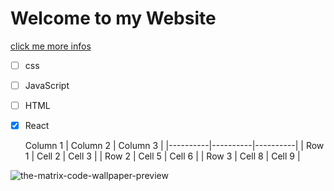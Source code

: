 # Welcome to my Website 

[click me more infos](https://google.com)

- [ ] css
- [ ] JavaScript
- [ ] HTML
- [x] React


  Column 1 | Column 2 | Column 3 |
|----------|----------|----------|
| Row 1    | Cell 2   | Cell 3   |
| Row 2    | Cell 5   | Cell 6   |
| Row 3    | Cell 8   | Cell 9   |

![the-matrix-code-wallpaper-preview](https://github.com/RalfSmith69/First-Repo/assets/145017968/d3f016c4-25d9-4a1d-8614-6032981e146b)
